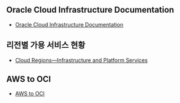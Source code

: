 ## Oracle Cloud Infrastructure Documentation
* [Oracle Cloud Infrastructure Documentation](oci_rel.md)
## 리전별 가용 서비스 현황
* [Cloud Regions—Infrastructure and Platform Services](https://www.oracle.com/au/cloud/data-regions/#apac)
## AWS to OCI
* [AWS to OCI](ami2oci.md)

